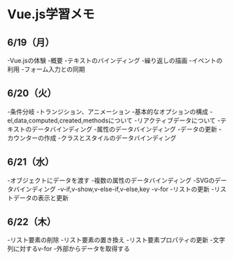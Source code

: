 # Vue.js学習メモ
## 6/19（月）
-Vue.jsの体験
-概要
-テキストのバインディング
-繰り返しの描画
-イベントの利用
-フォーム入力との同期

## 6/20（火）
-条件分岐
-トランジション、アニメーション
-基本的なオプションの構成
-el,data,computed,created,methodsについて
-リアクティブデータについて
-テキストのデータバインディング
-属性のデータバインディング
-データの更新
-カウンターの作成
-クラスとスタイルのデータバインディング

## 6/21（水）
-オブジェクトにデータを渡す
-複数の属性のデータバインディング
-SVGのデータバインディング
-v-if,v-show,v-else-if,v-else,key
-v-for
-リストの更新
-リストデータの表示と更新

## 6/22（木）
-リスト要素の削除
-リスト要素の置き換え
-リスト要素プロパティの更新
-文字列に対するv-for
-外部からデータを取得する

